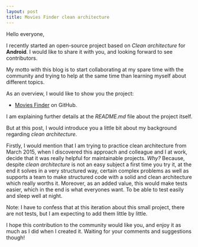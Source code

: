 ```yaml
---
layout: post
title: Movies Finder clean architecture
---
```


Hello everyone,

I recently started an open-source project based on *Clean architecture* for **Android**. I would like to share it with you, and looking forward to see contributors.

My motto with this blog is to start collaborating at my spare time with the community and trying to help at the same time than learning myself about different topics.

As an overview, I would like to show you the project:
- [Movies Finder](https://github.com/raulh82vlc/Movies-Finder) on GitHub.

I am explaining further details at the _README.md_ file about the project itself.

But at this post, I would introduce you a little bit about my background regarding *clean architecture*.

Firstly, I would mention that I am trying to practice clean architecture from March 2015, when I discovered this approach and colleague and I at work, decide that it was really helpful for maintainable projects.
_Why?_
Because, despite *clean architecture* is not an easy subject a first time you try it, at the end it solves in a very structured way, certain complex problems as well as supports a team to make structured code with a solid and clean architecture which really worths it. Moreover, as an added value, this would make tests easier, which in the end is what everyones want. To be able to test easily and sleep well at night.

Note: I have to confess that at this iteration about this small project, there are not tests, but I am expecting to add them little by little.

I hope this contribution to the community would like you, and enjoy it as much as I did when I created it.
Waiting for your comments and suggestions though!
